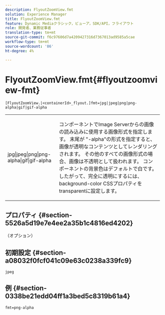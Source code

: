 ```yaml
---
description: FlyoutZoomView.fmt
solution: Experience Manager
title: FlyoutZoomView.fmt
feature: Dynamic Mediaクラシック，ビューア，SDK/API，フライアウト
role: 開発者、業務従事者
translation-type: tm+mt
source-git-commit: f6c97606d7a4209427316d7367013ad9585a5cae
workflow-type: tm+mt
source-wordcount: '86'
ht-degree: 4%

---
```



# FlyoutZoomView.fmt{#flyoutzoomview-fmt}

`[FlyoutZoomView.|<containerId>_flyout.]fmt=jpg|jpeg|png|png-alpha|gif|gif-alpha`

<table id="table_12B0B59D83BC40FCB957F41B331A1EF9"> 
 <tbody> 
  <tr> 
   <td colname="col1"> <p><span class="codeph"> jpg|jpeg|png|png-alpha|gif|gif-alpha</span> </p> </td> 
   <td colname="col2"> <p> コンポーネントでImage Serverからの画像の読み込みに使用する画像形式を指定します。 末尾が<span class="codeph"> "-alpha"</span>の形式を指定すると、画像が透明なコンテンツとしてレンダリングされます。 その他のすべての画像形式の場合、画像は不透明として扱われます。 コンポーネントの背景色はデフォルトで白です。 したがって、完全に透明にするには、<span class="codeph"> background-color</span> CSSプロパティを<span class="codeph"> transparent</span>に設定します。 </p> </td> 
  </tr> 
 </tbody> 
</table>

## プロパティ {#section-5526a5d19e7e4ee2a35b1c4816ed4202}

（オプション）

## 初期設定 {#section-a08032f0fcf041c09e63c0238a339fc9}

`jpeg`

## 例 {#section-0338be21edd04ff1a3bed5c8319b61a4}

`fmt=png-alpha`

